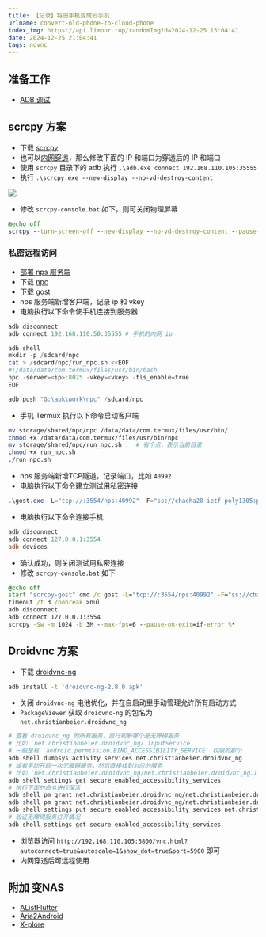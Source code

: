 ```yaml
---
title: 【记录】将旧手机变成云手机
urlname: convert-old-phone-to-cloud-phone
index_img: https://api.limour.top/randomImg?d=2024-12-25 13:04:41
date: 2024-12-25 21:04:41
tags: novnc
---
```

## 准备工作
+ [ADB 调试](./force-enable-adb-wireless-debugging)

## scrcpy 方案
+ 下载 [scrcpy](https://github.com/Genymobile/scrcpy/releases)
+ 也可以[内网穿透](./WebSocket-based-intranet-penetration-tool)，那么修改下面的 IP 和端口为穿透后的 IP 和端口
+ 使用 `scrcpy` 目录下的 adb 执行 `.\adb.exe connect 192.168.110.105:35555`
+ 执行 `.\scrcpy.exe --new-display --no-vd-destroy-content`

![](https://img.limour.top/2024/12/25/676c0984bff5f.webp)

+ 修改 `scrcpy-console.bat` 如下，则可关闭物理屏幕
```cmd
@echo off
scrcpy --turn-screen-off --new-display --no-vd-destroy-content --pause-on-exit=if-error %*
```
### 私密远程访问
+ [部署 nps 服务端](./-ji-lu--an-zhuang-npsfrp-fu-wu-duan-yu-ke-hu-duan)
+ 下载 [npc](https://github.com/yisier/nps/releases)
+ 下载 [gost](https://github.com/go-gost/gost/releases)
+ nps 服务端新增客户端，记录 ip 和 vkey
+ 电脑执行以下命令使手机连接到服务器
```powershell
adb disconnect
adb connect 192.168.110.50:35555 # 手机的内网 ip

adb shell
mkdir -p /sdcard/npc
cat > /sdcard/npc/run_npc.sh <<EOF
#!/data/data/com.termux/files/usr/bin/bash
npc -server=<ip>:8025 -vkey=<vkey> -tls_enable=true
EOF

adb push "G:\apk\work\npc" /sdcard/npc
```
+ 手机 Termux 执行以下命令启动客户端
```bash
mv storage/shared/npc/npc /data/data/com.termux/files/usr/bin/
chmod +x /data/data/com.termux/files/usr/bin/npc
mv storage/shared/npc/run_npc.sh .  # 有个点，表示当前目录
chmod +x run_npc.sh
./run_npc.sh
```
+ nps 服务端新增TCP隧道，记录端口，比如 `40992`
+ 电脑执行以下命令建立测试用私密连接
```powershell
.\gost.exe -L="tcp://:3554/nps:40992" -F="ss://chacha20-ietf-poly1305:password@nps.blog.com:8337"
```
+ 电脑执行以下命令连接手机
```powershell
adb disconnect
adb connect 127.0.0.1:3554
adb devices
```
+ 确认成功，则关闭测试用私密连接
+ 修改 `scrcpy-console.bat` 如下
```cmd
@echo off
start "scrcpy-gost" cmd /c gost -L="tcp://:3554/nps:40992" -F="ss://chacha20-ietf-poly1305:password@nps.blog.com:8337"
timeout /t 3 /nobreak >nul
adb disconnect
adb connect 127.0.0.1:3554
scrcpy -Sw -m 1024 -b 3M --max-fps=6 --pause-on-exit=if-error %*
```
## Droidvnc 方案
+ 下载 [droidvnc-ng](https://github.com/bk138/droidVNC-NG/releases)
```bash
adb install -t 'droidvnc-ng-2.8.0.apk'
```
+ 关闭 `droidvnc-ng` 电池优化，并在自启动里手动管理允许所有启动方式
+ `PackageViewer` 获取 `droidvnc-ng` 的包名为 `net.christianbeier.droidvnc_ng`
```bash
# 查看 droidvnc_ng 的所有服务，自行判断哪个是无障碍服务
# 比如 `net.christianbeier.droidvnc_ng/.InputService`
# 一般是有 `android.permission.BIND_ACCESSIBILITY_SERVICE` 权限的那个
adb shell dumpsys activity services net.christianbeier.droidvnc_ng
# 或者手动开启一次无障碍服务，然后直接找到对应的服务
# 比如 `net.christianbeier.droidvnc_ng/net.christianbeier.droidvnc_ng.InputService`
adb shell settings get secure enabled_accessibility_services
# 执行下面的命令进行保活
adb shell pm grant net.christianbeier.droidvnc_ng/net.christianbeier.droidvnc_ng.InputService android.permission.BIND_ACCESSIBILITY_SERVICE
adb shell pm grant net.christianbeier.droidvnc_ng/net.christianbeier.droidvnc_ng.InputService android.permission.WRITE_SECURE_SETTINGS
adb shell settings put secure enabled_accessibility_services net.christianbeier.droidvnc_ng/net.christianbeier.droidvnc_ng.InputService
# 验证无障碍服务打开情况
adb shell settings get secure enabled_accessibility_services
```

+ 浏览器访问 `http://192.168.110.105:5800/vnc.html?autoconnect=true&autoscale=1&show_dot=true&port=5900` 即可
+ 内网穿透后可远程使用

## 附加 变NAS
+ [AListFlutter](https://github.com/jing332/AListFlutter/releases)
+ [Aria2Android](https://github.com/devgianlu/Aria2Android/releases)
+ [X-plore](https://play.google.com/store/apps/details?id=com.lonelycatgames.Xplore)